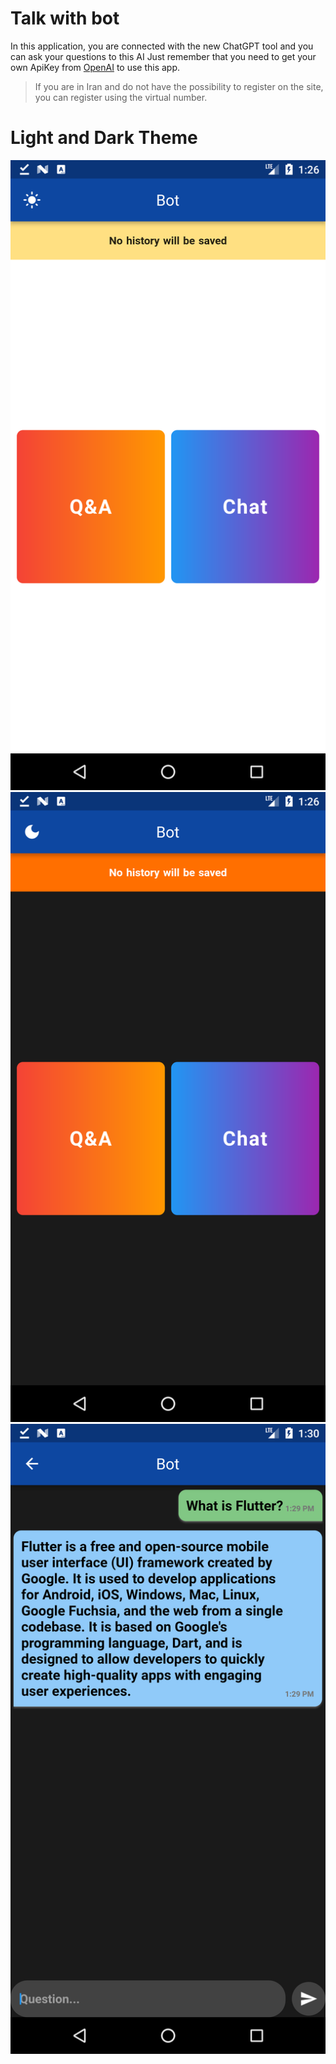 # Talk with bot
In this application, you are connected with the new ChatGPT tool and you can ask your questions to this AI
Just remember that you need to get your own ApiKey from [OpenAI](https://openai.com/) to use this app.

> If you are in Iran and do not have the possibility to register on the site, you can register using the virtual number.

# Light and Dark Theme
![home light](assets\screenshot\Screenshot_1674726982.png) ![home dark](assets\screenshot\Screenshot_1674726990.png) ![chat page](assets\screenshot\Screenshot_1674727202.png)